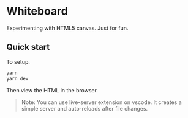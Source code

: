 # Whiteboard

Experimenting with HTML5 canvas. Just for fun.

## Quick start

To setup.

```bash
yarn
yarn dev
```

Then view the HTML in the browser.

> Note: You can use live-server extension on vscode. It creates a simple server and
> auto-reloads after file changes.
